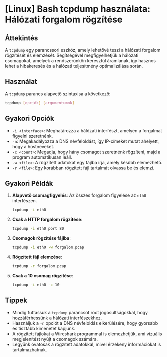# [Linux] Bash tcpdump használata: Hálózati forgalom rögzítése

## Áttekintés
A `tcpdump` egy parancssori eszköz, amely lehetővé teszi a hálózati forgalom rögzítését és elemzését. Segítségével megfigyelhetjük a hálózati csomagokat, amelyek a rendszerünkön keresztül áramlanak, így hasznos lehet a hibakeresés és a hálózati teljesítmény optimalizálása során.

## Használat
A `tcpdump` parancs alapvető szintaxisa a következő:

```bash
tcpdump [opciók] [argumentumok]
```

## Gyakori Opciók
- `-i <interface>`: Meghatározza a hálózati interfészt, amelyen a forgalmat figyelni szeretnénk.
- `-n`: Megakadályozza a DNS névfeloldást, így IP-címeket mutat ahelyett, hogy a hostneveket.
- `-c <count>`: Megadja, hogy hány csomagot szeretnénk rögzíteni, majd a program automatikusan leáll.
- `-w <file>`: A rögzített adatokat egy fájlba írja, amely később elemezhető.
- `-r <file>`: Egy korábban rögzített fájl tartalmát olvassa be és elemzi.

## Gyakori Példák
1. **Alapvető csomagfigyelés**: Az összes forgalom figyelése az `eth0` interfészen.
   ```bash
   tcpdump -i eth0
   ```

2. **Csak a HTTP forgalom rögzítése**:
   ```bash
   tcpdump -i eth0 port 80
   ```

3. **Csomagok rögzítése fájlba**:
   ```bash
   tcpdump -i eth0 -w forgalom.pcap
   ```

4. **Rögzített fájl elemzése**:
   ```bash
   tcpdump -r forgalom.pcap
   ```

5. **Csak a 10 csomag rögzítése**:
   ```bash
   tcpdump -i eth0 -c 10
   ```

## Tippek
- Mindig futtassuk a `tcpdump` parancsot root jogosultságokkal, hogy hozzáférhessünk a hálózati interfészekhez.
- Használjuk a `-n` opciót a DNS névfeloldás elkerülésére, hogy gyorsabb és tisztább kimenetet kapjunk.
- A rögzített fájlokat a Wireshark programmal is elemezhetjük, ami vizuális megjelenítést nyújt a csomagok számára.
- Legyünk óvatosak a rögzített adatokkal, mivel érzékeny információkat is tartalmazhatnak.